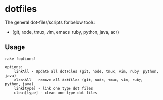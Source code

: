 # dotfiles 
The general dot-files/scripts for below tools:   
 - (git, node, tmux, vim, emacs, ruby, python, java, ack)

## Usage

```
rake [options]

options:
	linkAll - Update all dotFiles (git, node, tmux, vim, ruby, python, java)
	cleanAll - remove all dotFiles (git, node, tmux, vim, ruby, python, java)
	link[type] - link one type dot files
	clean[type] - clean one type dot files
```

